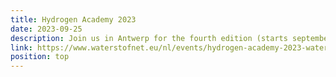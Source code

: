 ```yaml
---
title: Hydrogen Academy 2023
date: 2023-09-25
description: Join us in Antwerp for the fourth edition (starts september 25).
link: https://www.waterstofnet.eu/nl/events/hydrogen-academy-2023-waterstof-van-a-tot-z
position: top
---
```

